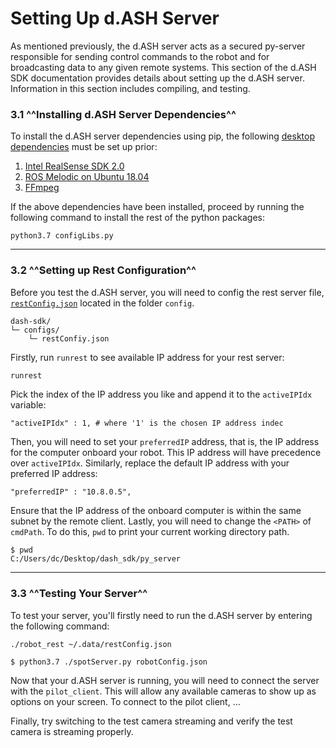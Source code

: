 # Setting Up d.ASH Server

As mentioned previously, the d.ASH server acts as a secured py-server responsible for sending control commands to the robot and for broadcasting data to any given remote systems. This section of the d.ASH SDK documentation provides details about setting up the d.ASH server. Information in this section includes compiling, and testing.


### 3.1 ^^Installing d.ASH Server Dependencies^^

To install the d.ASH server dependencies using pip, the following [desktop dependencies](/setup/desktop-dep) must be set up prior:

1. [Intel RealSense SDK 2.0](https://github.com/IntelRealSense/librealsense/releases/tag/v2.45.0)
2. [ROS Melodic on Ubuntu 18.04](/setup/desktop-dep/#12-ros-installation)
3. [FFmpeg](https://www.ffmpeg.org/download.html)

If the above dependencies have been installed, proceed by running the following command to install the rest of the python packages:
```
python3.7 configLibs.py
```
--- 
<!-- ### 3.1 ^^Import Compiled Server^^
In the file `robotHAL.py`, we need to make sure you are importing the compiled py_server C++ library:

``` python
# sys.path.append('G:/Builds/testPyServer_Build/RelWithDebInfo')
$ sys.path.append('C:/Users/kestr/Documents/Projects/Builds/dc/py_server_build/RelWithDebInfo') 
# Change this to your built path
```

Now, in `realSenseCameras.py`, we need to make sure you have also compiled the py_realsense_node C++ library:

``` python
$ sys.path.append('C:/Users/kestr/Documents/Projects/Builds/dc/py_realsense_node_build/RelWithDebInfo') # Change this to your built path
```

--- -->

<!-- ### 3.3 ^^Intel RealSense^^

[Intel RealSense](https://www.intelrealsense.com/) is an RGB camera with channels designed for depth perception capabilities. You can configure custom settings for any Intel RealSense cameras attached to the system to stream images to remote clients. You can do so by providing a config file in the same folder as where you launched d.ASH server. The config file needs to be named as [`realSenseConfig.json`](/sdk-config/realsense). 

--- -->

### 3.2 ^^Setting up Rest Configuration^^

Before you test the d.ASH server, you will need to config the rest server file, [`restConfig.json`](\sdk-config\rest-config) located in the folder `config`. 

```
dash-sdk/
└─ configs/
    └─ restConfiy.json
```

Firstly, run `runrest` to see available IP address for your rest server:
```python
runrest
```
Pick the index of the IP address you like and append it to the `activeIPIdx` variable:
```
"activeIPIdx" : 1, # where '1' is the chosen IP address indec
```
Then, you will need to set your `preferredIP` address, that is, the IP address for the computer onboard your robot. This IP address will have precedence over `activeIPIdx`. Similarly, replace the default IP address with your preferred IP address:
```
"preferredIP" : "10.8.0.5",
```
Ensure that the IP address of the onboard computer is within the same subnet by the remote client. Lastly, you will need to change the `<PATH>` of `cmdPath`. To do this, `pwd` to print your current working directory path.
```
$ pwd
C:/Users/dc/Desktop/dash_sdk/py_server
```
---

### 3.3 ^^Testing Your Server^^

To test your server, you'll firstly need to run the d.ASH server by entering the following command: 

``` python3
./robot_rest ~/.data/restConfig.json
```


``` python3
$ python3.7 ./spotServer.py robotConfig.json
```

Now that your d.ASH server is running, you will need to connect the server with the `pilot_client`. This will allow any available cameras to show up as options on your screen. To connect to the pilot client, ...

Finally, try switching to the test camera streaming and verify the test camera is streaming properly.